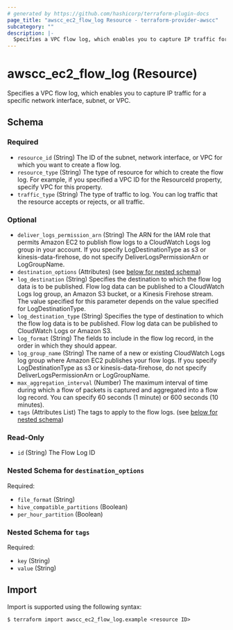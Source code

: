 ```yaml
---
# generated by https://github.com/hashicorp/terraform-plugin-docs
page_title: "awscc_ec2_flow_log Resource - terraform-provider-awscc"
subcategory: ""
description: |-
  Specifies a VPC flow log, which enables you to capture IP traffic for a specific network interface, subnet, or VPC.
---
```


# awscc_ec2_flow_log (Resource)

Specifies a VPC flow log, which enables you to capture IP traffic for a specific network interface, subnet, or VPC.



<!-- schema generated by tfplugindocs -->
## Schema

### Required

- `resource_id` (String) The ID of the subnet, network interface, or VPC for which you want to create a flow log.
- `resource_type` (String) The type of resource for which to create the flow log. For example, if you specified a VPC ID for the ResourceId property, specify VPC for this property.
- `traffic_type` (String) The type of traffic to log. You can log traffic that the resource accepts or rejects, or all traffic.

### Optional

- `deliver_logs_permission_arn` (String) The ARN for the IAM role that permits Amazon EC2 to publish flow logs to a CloudWatch Logs log group in your account. If you specify LogDestinationType as s3 or kinesis-data-firehose, do not specify DeliverLogsPermissionArn or LogGroupName.
- `destination_options` (Attributes) (see [below for nested schema](#nestedatt--destination_options))
- `log_destination` (String) Specifies the destination to which the flow log data is to be published. Flow log data can be published to a CloudWatch Logs log group, an Amazon S3 bucket, or a Kinesis Firehose stream. The value specified for this parameter depends on the value specified for LogDestinationType.
- `log_destination_type` (String) Specifies the type of destination to which the flow log data is to be published. Flow log data can be published to CloudWatch Logs or Amazon S3.
- `log_format` (String) The fields to include in the flow log record, in the order in which they should appear.
- `log_group_name` (String) The name of a new or existing CloudWatch Logs log group where Amazon EC2 publishes your flow logs. If you specify LogDestinationType as s3 or kinesis-data-firehose, do not specify DeliverLogsPermissionArn or LogGroupName.
- `max_aggregation_interval` (Number) The maximum interval of time during which a flow of packets is captured and aggregated into a flow log record. You can specify 60 seconds (1 minute) or 600 seconds (10 minutes).
- `tags` (Attributes List) The tags to apply to the flow logs. (see [below for nested schema](#nestedatt--tags))

### Read-Only

- `id` (String) The Flow Log ID

<a id="nestedatt--destination_options"></a>
### Nested Schema for `destination_options`

Required:

- `file_format` (String)
- `hive_compatible_partitions` (Boolean)
- `per_hour_partition` (Boolean)


<a id="nestedatt--tags"></a>
### Nested Schema for `tags`

Required:

- `key` (String)
- `value` (String)

## Import

Import is supported using the following syntax:

```shell
$ terraform import awscc_ec2_flow_log.example <resource ID>
```
